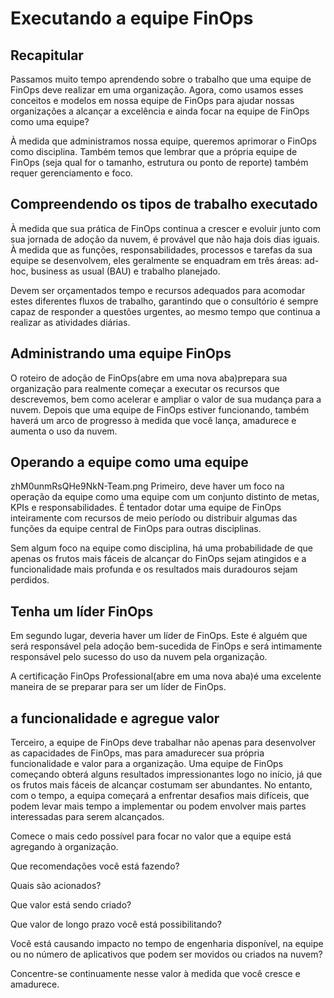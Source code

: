 # Executando a equipe FinOps

## Recapitular

Passamos muito tempo aprendendo sobre o trabalho que uma equipe de FinOps deve realizar em uma organização. Agora, como usamos esses conceitos e modelos em nossa equipe de FinOps para ajudar nossas organizações a alcançar a excelência e ainda focar na equipe de FinOps como uma equipe?

À medida que administramos nossa equipe, queremos aprimorar o FinOps como disciplina. Também temos que lembrar que a própria equipe de FinOps (seja qual for o tamanho, estrutura ou ponto de reporte) também requer gerenciamento e foco.

## Compreendendo os tipos de trabalho executado

À medida que sua prática de FinOps continua a crescer e evoluir junto com sua jornada de adoção da nuvem, é provável que não haja dois dias iguais. À medida que as funções, responsabilidades, processos e tarefas da sua equipe se desenvolvem, eles geralmente se enquadram em três áreas: ad-hoc, business as usual (BAU) e trabalho planejado.

Devem ser orçamentados tempo e recursos adequados para acomodar estes diferentes fluxos de trabalho, garantindo que o consultório é sempre capaz de responder a questões urgentes, ao mesmo tempo que continua a realizar as atividades diárias.

## Administrando uma equipe FinOps

O roteiro de adoção de FinOps(abre em uma nova aba)prepara sua organização para realmente começar a executar os recursos que descrevemos, bem como acelerar e ampliar o valor de sua mudança para a nuvem. Depois que uma equipe de FinOps estiver funcionando, também haverá um arco de progresso à medida que você lança, amadurece e aumenta o uso da nuvem.

## Operando a equipe como uma equipe

zhM0unmRsQHe9NkN-Team.png
Primeiro, deve haver um foco na operação da equipe como uma equipe com um conjunto distinto de metas, KPIs e responsabilidades. É tentador dotar uma equipe de FinOps inteiramente com recursos de meio período ou distribuir algumas das funções da equipe central de FinOps para outras disciplinas.

Sem algum foco na equipe como disciplina, há uma probabilidade de que apenas os frutos mais fáceis de alcançar do FinOps sejam atingidos e a funcionalidade mais profunda e os resultados mais duradouros sejam perdidos.

## Tenha um líder FinOps

Em segundo lugar, deveria haver um líder de FinOps. Este é alguém que será responsável pela adoção bem-sucedida de FinOps e será intimamente responsável pelo sucesso do uso da nuvem pela organização.

A certificação FinOps Professional(abre em uma nova aba)é uma excelente maneira de se preparar para ser um líder de FinOps. 

## a funcionalidade e agregue valor

Terceiro, a equipe de FinOps deve trabalhar não apenas para desenvolver as capacidades de FinOps, mas para amadurecer sua própria funcionalidade e valor para a organização. Uma equipe de FinOps começando obterá alguns resultados impressionantes logo no início, já que os frutos mais fáceis de alcançar costumam ser abundantes. No entanto, com o tempo, a equipa começará a enfrentar desafios mais difíceis, que podem levar mais tempo a implementar ou podem envolver mais partes interessadas para serem alcançados.

Comece o mais cedo possível para focar no valor que a equipe está agregando à organização. 

Que recomendações você está fazendo?

Quais são acionados?

Que valor está sendo criado?

Que valor de longo prazo você está possibilitando?

Você está causando impacto no tempo de engenharia disponível, na equipe ou no número de aplicativos que podem ser movidos ou criados na nuvem?

Concentre-se continuamente nesse valor à medida que você cresce e amadurece.